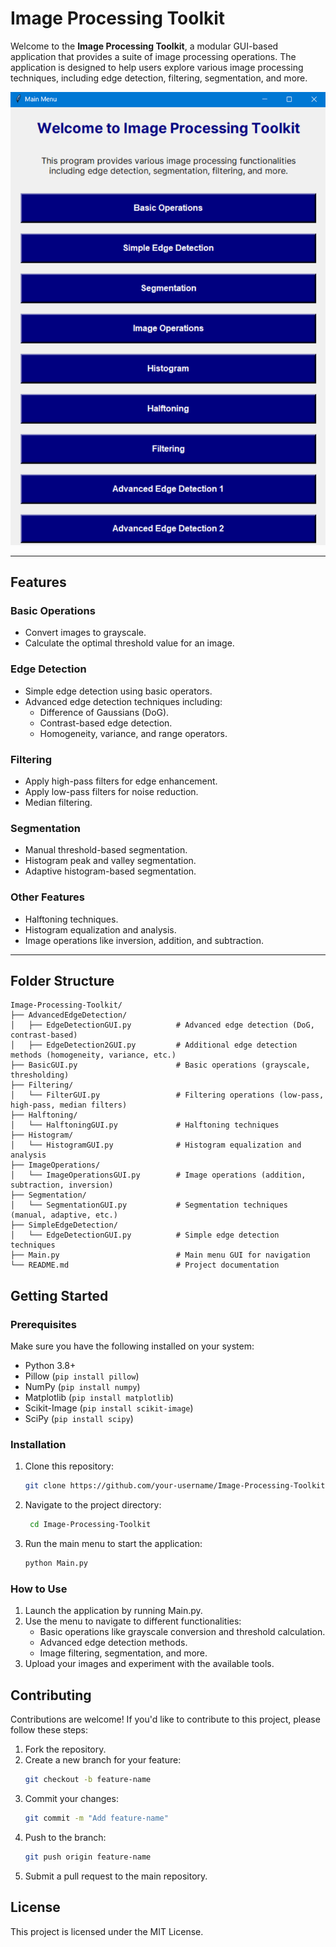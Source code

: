 # Image Processing Toolkit

Welcome to the **Image Processing Toolkit**, a modular GUI-based application that provides a suite of image processing operations. The application is designed to help users explore various image processing techniques, including edge detection, filtering, segmentation, and more.

![Application Screenshot](Img/MainMenu.png)

---

## Features

### Basic Operations
- Convert images to grayscale.
- Calculate the optimal threshold value for an image.

### Edge Detection
- Simple edge detection using basic operators.
- Advanced edge detection techniques including:
  - Difference of Gaussians (DoG).
  - Contrast-based edge detection.
  - Homogeneity, variance, and range operators.

### Filtering
- Apply high-pass filters for edge enhancement.
- Apply low-pass filters for noise reduction.
- Median filtering.

### Segmentation
- Manual threshold-based segmentation.
- Histogram peak and valley segmentation.
- Adaptive histogram-based segmentation.

### Other Features
- Halftoning techniques.
- Histogram equalization and analysis.
- Image operations like inversion, addition, and subtraction.

---

## Folder Structure

    Image-Processing-Toolkit/
    ├── AdvancedEdgeDetection/
    │   ├── EdgeDetectionGUI.py          # Advanced edge detection (DoG, contrast-based)
    │   ├── EdgeDetection2GUI.py         # Additional edge detection methods (homogeneity, variance, etc.)
    ├── BasicGUI.py                      # Basic operations (grayscale, thresholding)
    ├── Filtering/
    │   └── FilterGUI.py                 # Filtering operations (low-pass, high-pass, median filters)
    ├── Halftoning/
    │   └── HalftoningGUI.py             # Halftoning techniques
    ├── Histogram/
    │   └── HistogramGUI.py              # Histogram equalization and analysis
    ├── ImageOperations/
    │   └── ImageOperationsGUI.py        # Image operations (addition, subtraction, inversion)
    ├── Segmentation/
    │   └── SegmentationGUI.py           # Segmentation techniques (manual, adaptive, etc.)
    ├── SimpleEdgeDetection/
    │   └── EdgeDetectionGUI.py          # Simple edge detection techniques
    ├── Main.py                          # Main menu GUI for navigation
    └── README.md                        # Project documentation




## Getting Started

### Prerequisites
Make sure you have the following installed on your system:
- Python 3.8+
- Pillow (`pip install pillow`)
- NumPy (`pip install numpy`)
- Matplotlib (`pip install matplotlib`)
- Scikit-Image (`pip install scikit-image`)
- SciPy (`pip install scipy`)

### Installation
1. Clone this repository:
   ```bash
   git clone https://github.com/your-username/Image-Processing-Toolkit.git
2. Navigate to the project directory:
   ```bash
    cd Image-Processing-Toolkit
3. Run the main menu to start the application:
   ```bash
   python Main.py
### How to Use
1. Launch the application by running Main.py.
2. Use the menu to navigate to different functionalities:
    - Basic operations like grayscale conversion and threshold calculation.
    - Advanced edge detection methods.
    - Image filtering, segmentation, and more.
3. Upload your images and experiment with the available tools.

## Contributing
Contributions are welcome! If you'd like to contribute to this project, please follow these steps:
1. Fork the repository.
2. Create a new branch for your feature:
    ```bash
    git checkout -b feature-name
3. Commit your changes:
    ```bash
    git commit -m "Add feature-name"
4. Push to the branch:
    ```bash
    git push origin feature-name
5. Submit a pull request to the main repository.

## License
This project is licensed under the MIT License.
